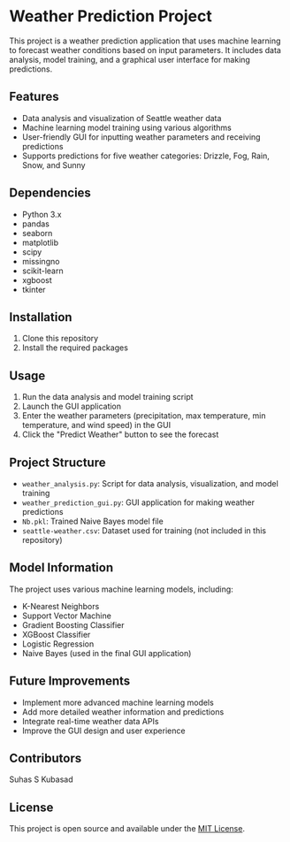 # Weather Prediction Project

This project is a weather prediction application that uses machine learning to forecast weather conditions based on input parameters. It includes data analysis, model training, and a graphical user interface for making predictions.

## Features

- Data analysis and visualization of Seattle weather data
- Machine learning model training using various algorithms
- User-friendly GUI for inputting weather parameters and receiving predictions
- Supports predictions for five weather categories: Drizzle, Fog, Rain, Snow, and Sunny

## Dependencies

- Python 3.x
- pandas
- seaborn
- matplotlib
- scipy
- missingno
- scikit-learn
- xgboost
- tkinter

## Installation

1. Clone this repository
2. Install the required packages

## Usage

1. Run the data analysis and model training script
2. Launch the GUI application
3. Enter the weather parameters (precipitation, max temperature, min temperature, and wind speed) in the GUI
4. Click the "Predict Weather" button to see the forecast

## Project Structure

- `weather_analysis.py`: Script for data analysis, visualization, and model training
- `weather_prediction_gui.py`: GUI application for making weather predictions
- `Nb.pkl`: Trained Naive Bayes model file
- `seattle-weather.csv`: Dataset used for training (not included in this repository)

## Model Information

The project uses various machine learning models, including:
- K-Nearest Neighbors
- Support Vector Machine
- Gradient Boosting Classifier
- XGBoost Classifier
- Logistic Regression
- Naive Bayes (used in the final GUI application)

## Future Improvements

- Implement more advanced machine learning models
- Add more detailed weather information and predictions
- Integrate real-time weather data APIs
- Improve the GUI design and user experience

## Contributors

Suhas S Kubasad

## License

This project is open source and available under the [MIT License](LICENSE).
